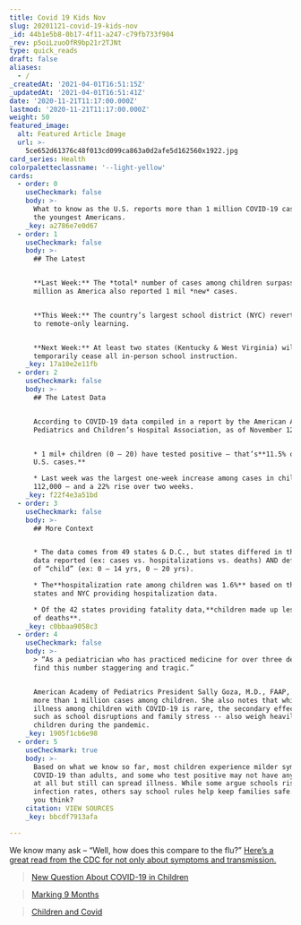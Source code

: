 ```yaml
---
title: Covid 19 Kids Nov
slug: 20201121-covid-19-kids-nov
_id: 44b1e5b8-0b17-4f11-a247-c79fb733f904
_rev: p5oiLzuoOfR9bp21r2TJNt
type: quick_reads
draft: false
aliases:
  - /
_createdAt: '2021-04-01T16:51:15Z'
_updatedAt: '2021-04-01T16:51:41Z'
date: '2020-11-21T11:17:00.000Z'
lastmod: '2020-11-21T11:17:00.000Z'
weight: 50
featured_image:
  alt: Featured Article Image
  url: >-
    5ce652d61376c48f013cd099ca863a0d2afe5d162560x1922.jpg
card_series: Health
colorpaletteclassname: '--light-yellow'
cards:
  - order: 0
    useCheckmark: false
    body: >-
      What to know as the U.S. reports more than 1 million COVID-19 cases among
      the youngest Americans.
    _key: a2786e7e0d67
  - order: 1
    useCheckmark: false
    body: >-
      ## The Latest


      **Last Week:** The *total* number of cases among children surpassed 1
      million as America also reported 1 mil *new* cases.


      **This Week:** The country’s largest school district (NYC) reverted back
      to remote-only learning.


      **Next Week:** At least two states (Kentucky & West Virginia) will
      temporarily cease all in-person school instruction.
    _key: 17a10e2e11fb
  - order: 2
    useCheckmark: false
    body: >-
      ## The Latest Data


      According to COVID-19 data compiled in a report by the American Academy of
      Pediatrics and Children’s Hospital Association, as of November 12:


      * 1 mil+ children (0 – 20) have tested positive — that’s**11.5% of all
      U.S. cases.**

      * Last week was the largest one-week increase among cases in children:
      112,000 — and a 22% rise over two weeks.
    _key: f22f4e3a51bd
  - order: 3
    useCheckmark: false
    body: >-
      ## More Context


      * The data comes from 49 states & D.C., but states differed in the type of
      data reported (ex: cases vs. hospitalizations vs. deaths) AND definition
      of “child” (ex: 0 – 14 yrs, 0 – 20 yrs).

      * The**hospitalization rate among children was 1.6%** based on the 23
      states and NYC providing hospitalization data.

      * Of the 42 states providing fatality data,**children made up less than 1%
      of deaths**.
    _key: c0bbaa9058c3
  - order: 4
    useCheckmark: false
    body: >-
      > “As a pediatrician who has practiced medicine for over three decades, I
      find this number staggering and tragic.”


      American Academy of Pediatrics President Sally Goza, M.D., FAAP, on the
      more than 1 million cases among children. She also notes that while severe
      illness among children with COVID-19 is rare, the secondary effects --
      such as school disruptions and family stress -- also weigh heavily on
      children during the pandemic.
    _key: 1905f1cb6e98
  - order: 5
    useCheckmark: true
    body: >-
      Based on what we know so far, most children experience milder symptoms of
      COVID-19 than adults, and some who test positive may not have any symptoms
      at all but still can spread illness. While some argue schools risk higher
      infection rates, others say school rules help keep families safe. What do
      you think?
    citation: VIEW SOURCES
    _key: bbcdf7913afa

---
```

We know many ask – “Well, how does this compare to the flu?” [Here’s a great read from the CDC for not only about symptoms and transmission.](https://www.cdc.gov/flu/symptoms/flu-vs-covid19.htm)

> [New Question About COVID-19 in Children](https://smarthernews.com/new-question-about-covid-19-in-children/)





> [Marking 9 Months](https://smarthernews.com/marking-9-months/)





> [Children and Covid](https://smarthernews.com/children-and-covid/)